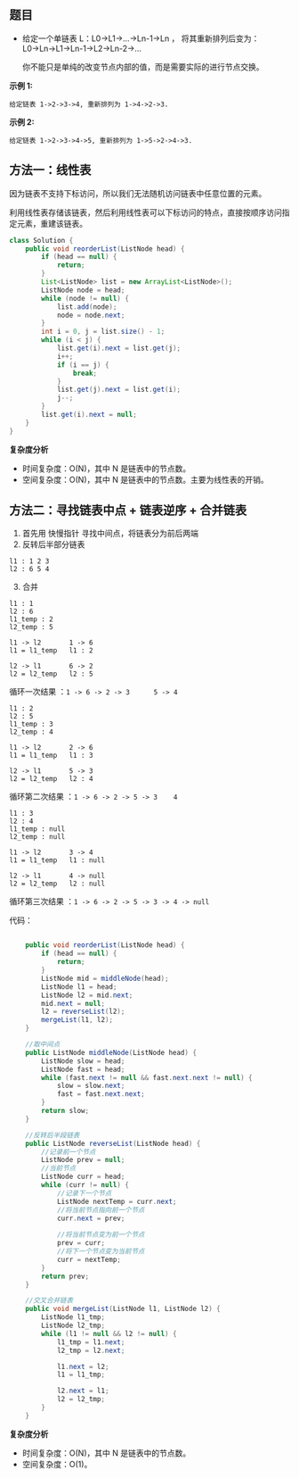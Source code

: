## 题目

- 给定一个单链表 L：L0→L1→…→Ln-1→Ln ，
  将其重新排列后变为： L0→Ln→L1→Ln-1→L2→Ln-2→…

  你不能只是单纯的改变节点内部的值，而是需要实际的进行节点交换。


**示例 1:**

```
给定链表 1->2->3->4, 重新排列为 1->4->2->3.
```

**示例 2:**

```
给定链表 1->2->3->4->5, 重新排列为 1->5->2->4->3.
```

## 方法一：线性表

因为链表不支持下标访问，所以我们无法随机访问链表中任意位置的元素。

利用线性表存储该链表，然后利用线性表可以下标访问的特点，直接按顺序访问指定元素，重建该链表。

```java
class Solution {
    public void reorderList(ListNode head) {
        if (head == null) {
            return;
        }
        List<ListNode> list = new ArrayList<ListNode>();
        ListNode node = head;
        while (node != null) {
            list.add(node);
            node = node.next;
        }
        int i = 0, j = list.size() - 1;
        while (i < j) {
            list.get(i).next = list.get(j);
            i++;
            if (i == j) {
                break;
            }
            list.get(j).next = list.get(i);
            j--;
        }
        list.get(i).next = null;
    }
}
```

**复杂度分析**

- 时间复杂度：O(N)，其中 N 是链表中的节点数。
- 空间复杂度：O(N)，其中 N 是链表中的节点数。主要为线性表的开销。





## 方法二：寻找链表中点 + 链表逆序 + 合并链表

1. 首先用 快慢指针 寻找中间点，将链表分为前后两端
2. 反转后半部分链表

```
l1 : 1 2 3
l2 : 6 5 4
```

3. 合并

```
l1 : 1
l2 : 6
l1_temp : 2
l2_temp : 5

l1 -> l2       1 -> 6
l1 = l1_temp   l1 : 2

l2 -> l1       6 -> 2
l2 = l2_temp   l2 : 5
```

循环一次结果 ：`1 -> 6 -> 2 -> 3      5 -> 4 `

```
l1 : 2
l2 : 5
l1_temp : 3
l2_temp : 4

l1 -> l2       2 -> 6
l1 = l1_temp   l1 : 3

l2 -> l1       5 -> 3
l2 = l2_temp   l2 : 4
```

循环第二次结果 ：`1 -> 6 -> 2 -> 5 -> 3    4 `

```
l1 : 3
l2 : 4
l1_temp : null
l2_temp : null

l1 -> l2       3 -> 4
l1 = l1_temp   l1 : null

l2 -> l1       4 -> null
l2 = l2_temp   l2 : null
```

循环第三次结果 ：`1 -> 6 -> 2 -> 5 -> 3 -> 4 -> null `

代码：

```java

    public void reorderList(ListNode head) {
        if (head == null) {
            return;
        }
        ListNode mid = middleNode(head);
        ListNode l1 = head;
        ListNode l2 = mid.next;
        mid.next = null;
        l2 = reverseList(l2);
        mergeList(l1, l2);
    }

    //取中间点
    public ListNode middleNode(ListNode head) {
        ListNode slow = head;
        ListNode fast = head;
        while (fast.next != null && fast.next.next != null) {
            slow = slow.next;
            fast = fast.next.next;
        }
        return slow;
    }

    //反转后半段链表
    public ListNode reverseList(ListNode head) {
        //记录前一个节点
        ListNode prev = null;
        //当前节点
        ListNode curr = head;
        while (curr != null) {
            //记录下一个节点
            ListNode nextTemp = curr.next;
            //将当前节点指向前一个节点
            curr.next = prev;
            
            //将当前节点变为前一个节点
            prev = curr;
            //将下一个节点变为当前节点
            curr = nextTemp;
        }
        return prev;
    }

    //交叉合并链表
    public void mergeList(ListNode l1, ListNode l2) {
        ListNode l1_tmp;
        ListNode l2_tmp;
        while (l1 != null && l2 != null) {
            l1_tmp = l1.next;
            l2_tmp = l2.next;

            l1.next = l2;
            l1 = l1_tmp;

            l2.next = l1;
            l2 = l2_tmp;
        }
    }
```

**复杂度分析**

- 时间复杂度：O(N)，其中 N 是链表中的节点数。
- 空间复杂度：O(1)。